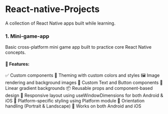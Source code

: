 # React-native-Projects
A collection of React Native apps built while learning.

### 1. Mini-game-app
Basic cross-platform mini game app built to practice core React Native concepts.

#### 🔧 Features:
 ✅ Custom components
🎨 Theming with custom colors and styles
🖼️ Image rendering and background images
📝 Custom Text and Button components
🌈 Linear gradient backgrounds
📦 Reusable props and component-based design
📱 Responsive layout using useWindowDimensions for both Android & iOS
🧭 Platform-specific styling using Platform module
🔁 Orientation handling (Portrait & Landscape)
🚀 Works on both Android and iOS
